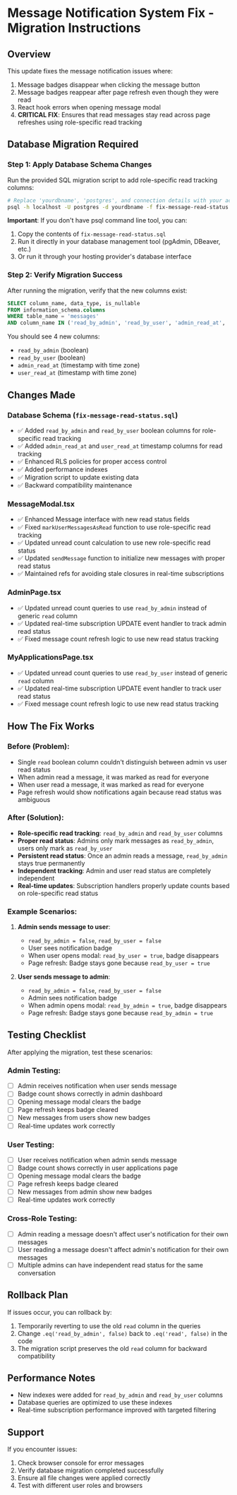 # Message Notification System Fix - Migration Instructions

## Overview
This update fixes the message notification issues where:
1. Message badges disappear when clicking the message button
2. Message badges reappear after page refresh even though they were read
3. React hook errors when opening message modal
4. **CRITICAL FIX**: Ensures that read messages stay read across page refreshes using role-specific read tracking

## Database Migration Required

### Step 1: Apply Database Schema Changes
Run the provided SQL migration script to add role-specific read tracking columns:

```bash
# Replace 'yourdbname', 'postgres', and connection details with your actual database info
psql -h localhost -U postgres -d yourdbname -f fix-message-read-status.sql
```

**Important**: If you don't have psql command line tool, you can:
1. Copy the contents of `fix-message-read-status.sql`
2. Run it directly in your database management tool (pgAdmin, DBeaver, etc.)
3. Or run it through your hosting provider's database interface

### Step 2: Verify Migration Success
After running the migration, verify that the new columns exist:

```sql
SELECT column_name, data_type, is_nullable 
FROM information_schema.columns 
WHERE table_name = 'messages' 
AND column_name IN ('read_by_admin', 'read_by_user', 'admin_read_at', 'user_read_at');
```

You should see 4 new columns:
- `read_by_admin` (boolean)
- `read_by_user` (boolean) 
- `admin_read_at` (timestamp with time zone)
- `user_read_at` (timestamp with time zone)

## Changes Made

### Database Schema (`fix-message-read-status.sql`)
- ✅ Added `read_by_admin` and `read_by_user` boolean columns for role-specific read tracking
- ✅ Added `admin_read_at` and `user_read_at` timestamp columns for read tracking
- ✅ Enhanced RLS policies for proper access control
- ✅ Added performance indexes
- ✅ Migration script to update existing data
- ✅ Backward compatibility maintenance

### MessageModal.tsx
- ✅ Enhanced Message interface with new read status fields
- ✅ Fixed `markUserMessagesAsRead` function to use role-specific read tracking
- ✅ Updated unread count calculation to use new role-specific read status
- ✅ Updated `sendMessage` function to initialize new messages with proper read status
- ✅ Maintained refs for avoiding stale closures in real-time subscriptions

### AdminPage.tsx
- ✅ Updated unread count queries to use `read_by_admin` instead of generic `read` column
- ✅ Updated real-time subscription UPDATE event handler to track admin read status
- ✅ Fixed message count refresh logic to use new read status tracking

### MyApplicationsPage.tsx
- ✅ Updated unread count queries to use `read_by_user` instead of generic `read` column  
- ✅ Updated real-time subscription UPDATE event handler to track user read status
- ✅ Fixed message count refresh logic to use new read status tracking

## How The Fix Works

### Before (Problem):
- Single `read` boolean column couldn't distinguish between admin vs user read status
- When admin read a message, it was marked as read for everyone
- When user read a message, it was marked as read for everyone
- Page refresh would show notifications again because read status was ambiguous

### After (Solution):
- **Role-specific read tracking**: `read_by_admin` and `read_by_user` columns
- **Proper read status**: Admins only mark messages as `read_by_admin`, users only mark as `read_by_user`
- **Persistent read status**: Once an admin reads a message, `read_by_admin` stays true permanently
- **Independent tracking**: Admin and user read status are completely independent
- **Real-time updates**: Subscription handlers properly update counts based on role-specific read status

### Example Scenarios:
1. **Admin sends message to user**: 
   - `read_by_admin = false`, `read_by_user = false`
   - User sees notification badge
   - When user opens modal: `read_by_user = true`, badge disappears
   - Page refresh: Badge stays gone because `read_by_user = true`

2. **User sends message to admin**:
   - `read_by_admin = false`, `read_by_user = false` 
   - Admin sees notification badge
   - When admin opens modal: `read_by_admin = true`, badge disappears
   - Page refresh: Badge stays gone because `read_by_admin = true`

## Testing Checklist

After applying the migration, test these scenarios:

### Admin Testing:
- [ ] Admin receives notification when user sends message
- [ ] Badge count shows correctly in admin dashboard
- [ ] Opening message modal clears the badge
- [ ] Page refresh keeps badge cleared
- [ ] New messages from users show new badges
- [ ] Real-time updates work correctly

### User Testing:
- [ ] User receives notification when admin sends message  
- [ ] Badge count shows correctly in user applications page
- [ ] Opening message modal clears the badge
- [ ] Page refresh keeps badge cleared
- [ ] New messages from admin show new badges
- [ ] Real-time updates work correctly

### Cross-Role Testing:
- [ ] Admin reading a message doesn't affect user's notification for their own messages
- [ ] User reading a message doesn't affect admin's notification for their own messages
- [ ] Multiple admins can have independent read status for the same conversation

## Rollback Plan
If issues occur, you can rollback by:
1. Temporarily reverting to use the old `read` column in the queries
2. Change `.eq('read_by_admin', false)` back to `.eq('read', false)` in the code
3. The migration script preserves the old `read` column for backward compatibility

## Performance Notes
- New indexes were added for `read_by_admin` and `read_by_user` columns
- Database queries are optimized to use these indexes
- Real-time subscription performance improved with targeted filtering

## Support
If you encounter issues:
1. Check browser console for error messages
2. Verify database migration completed successfully  
3. Ensure all file changes were applied correctly
4. Test with different user roles and browsers
